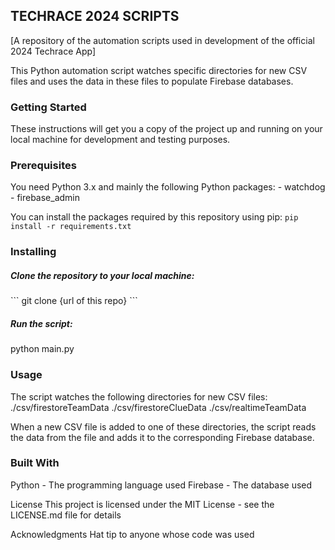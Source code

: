 <h2>TECHRACE 2024 SCRIPTS</h2>
[A repository of the automation scripts used in development of the official 2024 Techrace App]

This Python automation script watches specific directories for new CSV files and uses the data in these files to populate Firebase databases.

<h3>Getting Started</h3>
These instructions will get you a copy of the project up and running on your local machine for development and testing purposes.

<h3>Prerequisites</h3>
You need Python 3.x and mainly the following Python packages:
    - watchdog
    - firebase_admin

You can install the packages required by this repository using pip:
`pip install -r requirements.txt`

<h3>Installing</h3>
<h5>Clone the repository to your local machine:</h5>
    ```
    git clone {url of this repo}
    ```

<h5>Run the script:</h5>
    python main.py

<h3>Usage</h3>
The script watches the following directories for new CSV files:
    ./csv/firestoreTeamData
    ./csv/firestoreClueData
    ./csv/realtimeTeamData

When a new CSV file is added to one of these directories, the script reads the data from the file and adds it to the corresponding Firebase database.

<h3>Built With</h3>
Python - The programming language used
Firebase - The database used

License
This project is licensed under the MIT License - see the LICENSE.md file for details

Acknowledgments
Hat tip to anyone whose code was used
